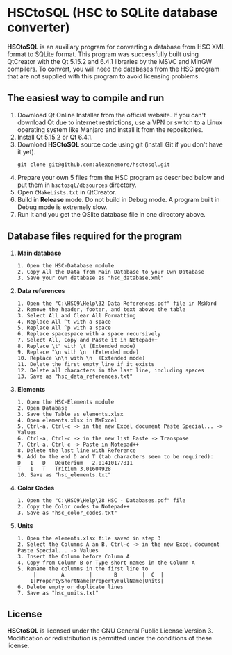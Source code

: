 # __HSCtoSQL__ (HSC to SQLite database converter)

__HSCtoSQL__ is an auxiliary program for converting a database from HSC XML format to SQLite format. 
This program was successfully built using QtCreator with the Qt 5.15.2 and 6.4.1 libraries by the MSVC and MinGW compilers.
To convert, you will need the databases from the HSC program that are not supplied with this program to avoid licensing problems.

## The easiest way to compile and run

1. Download Qt Online Installer from the official website. If you can't download Qt due to internet restrictions, use a VPN or switch to a Linux operating system like Manjaro and install it from the repositories.
2. Install Qt 5.15.2 or Qt 6.4.1.
3. Download __HSCtoSQL__ source code using git (install Git if you don't have it yet).
	```shell
	git clone git@github.com:alexonemore/hsctosql.git
	```
4. Prepare your own 5 files from the HSC program as described below and put them in `hsctosql/dbsources` directory.
5. Open `CMakeLists.txt` in QtCreator.
6. Build in __Release__ mode. Do not build in Debug mode. A program built in Debug mode is extremely slow.
7. Run it and you get the QSlite database file in one directory above.

## Database files required for the program

1. __Main database__

	```
	1. Open the HSC-Database module
	2. Copy All the Data from Main Database to your Own Database
	3. Save your own database as "hsc_database.xml"
	```

2. __Data references__

	```
	1. Open the "C:\HSC9\Help\32 Data References.pdf" file in MsWord
	2. Remove the header, footer, and text above the table
	3. Select All and Clear All Formatting
	4. Replace All ^t with a space
	5. Replace All ^p with a space
	6. Replace spacespace with a space recursively
	7. Select All, Copy and Paste it in Notepad++
	8. Replace \t" with \t (Extended mode)
	9. Replace "\n with \n  (Extended mode)
	10. Replace \n\n with \n  (Extended mode)
	11. Delete the first empty line if it exists
	12. Delete all characters in the last line, including spaces
	13. Save as "hsc_data_references.txt"
	```

3. __Elements__

	```
	1. Open the HSC-Elements module
	2. Open Database
	3. Save the Table as elements.xlsx
	4. Open elements.xlsx in MsExcel
	5. Ctrl-a, Ctrl-c -> in the new Excel document Paste Special... -> Values
	6. Ctrl-a, Ctrl-c -> in the new list Paste -> Transpose
	7. Ctrl-a, Ctrl-c -> Paste in Notepad++
	8. Delete the last line with Reference
	9. Add to the end D and T (tab characters seem to be required):
	D	1	D	Deuterium	2.01410177811																																																									
	T	1	T	Tritium	3.01604928																																																									
	10. Save as "hsc_elements.txt"

	```

4. __Color Codes__

	```
	1. Open the "C:\HSC9\Help\28 HSC - Databases.pdf" file
	2. Copy the Color codes to Notepad++
	3. Save as "hsc_color_codes.txt"
	```

5. __Units__

	```
	1. Open the elements.xlsx file saved in step 3
	2. Select the Columns A an B, Ctrl-c -> in the new Excel document Paste Special... -> Values
	3. Insert the Column before Column A
	4. Copy from Column B or Type short names in the Column A
	5. Rename the columns in the first line to
		 |        A        |       B        |  C  |
		1|PropertyShortName|PropertyFullName|Units|
	6. Delete empty or duplicate lines
	7. Save as "hsc_units.txt"
	```

## License

__HSCtoSQL__ is licensed under the GNU General Public License Version 3.
Modification or redistribution is permitted under the conditions of these license.

